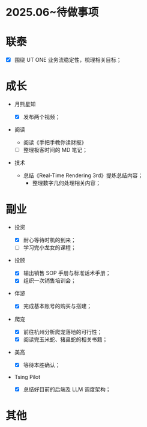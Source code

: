 # 2025.06~待做事项

# 联泰

- [x] 围绕 UT ONE 业务流稳定性，梳理相关目标；

# 成长

- 月熊星知

  - [x] 发布两个视频；

- 阅读

  - 阅读《手把手教你读财报》
  - [ ] 整理极客时间的 MD 笔记；

- 技术
  - 总结《Real-Time Rendering 3rd》提炼总结内容；
    - 整理数字几何处理相关内容；

# 副业

- 投资

  - [x] 耐心等待时机的到来；
  - [ ] 学习完小龙女的课程；

- 投顾

  - [x] 输出销售 SOP 手册与标准话术手册；
  - [x] 组织一次销售培训会；

- 伴游

  - [x] 完成基本账号的购买与搭建；

- 爬宠

  - [x] 前往杭州分析爬宠落地的可行性；
  - [x] 阅读完玉米蛇、猪鼻蛇的相关书籍；

- 美高

  - [x] 等待本胜确认；

- Tsing Pilot

  - [x] 总结好目前的后端及 LLM 调度架构；

# 其他
